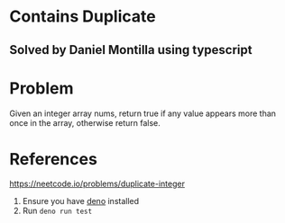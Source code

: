 # Contains Duplicate
## Solved by Daniel Montilla using typescript

# Problem
Given an integer array nums, return true if any value appears more than once in the array, otherwise return false.

# References
https://neetcode.io/problems/duplicate-integer

1. Ensure you have [deno](http://docs.deno.com/runtime/getting_started/installation/) installed
2. Run `deno run test`
